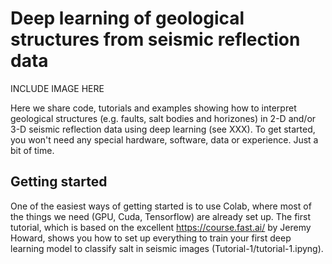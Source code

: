 # Deep learning of geological structures from seismic reflection data

INCLUDE IMAGE HERE

Here we share code, tutorials and examples showing how to interpret geological structures (e.g. faults, salt bodies and horizones) in 2-D and/or 3-D seismic reflection data using deep learning (see XXX). To get started, you won't need any special hardware, software, data or experience. Just a bit of time.

## Getting started
One of the easiest ways of getting started is to use Colab, where most of the things we need (GPU, Cuda, Tensorflow) are already set up. The first tutorial, which is based on the excellent https://course.fast.ai/ by Jeremy Howard, shows you how to set up everything to train your first deep learning model to classify salt in seismic images (Tutorial-1/tutorial-1.ipyng).
